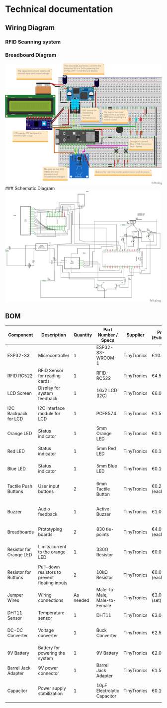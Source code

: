 # Technical documentation

## Wiring Diagram
### RFID Scanning system
### Breadboard Diagram
<img src="../../assets/fritzing/RFID RC522_bb.png" alt="Alt text" width="600" />
### Schematic Diagram
<img src="../../assets/fritzing/RFID RC522_schem.png" alt="Alt text" width="500" />


## BOM
| **Component**               | **Description**                             | **Quantity** | **Part Number / Specs**         | **Supplier** | **Price** (Estimate) | **Notes**                              |
|-----------------------------|---------------------------------------------|--------------|---------------------------------|--------------|----------------------|----------------------------------------|
| ESP32-S3                     | Microcontroller                            | 1            | ESP32-S3-WROOM-1                | TinyTronics  | €10.00               | Central unit of the system            |
| RFID RC522                   | RFID Sensor for reading cards              | 1            | RFID-RC522                      | TinyTronics  | €4.50                | Used for reading RFID tags            |
| LCD Screen                   | Display for system feedback                | 1            | 16x2 LCD (I2C)                  | TinyTronics  | €6.00                | Requires I2C backpack                 |
| I2C Backpack for LCD         | I2C interface module for LCD               | 1            | PCF8574                         | TinyTronics  | €1.50                | Allows simpler connection via I2C     |
| Orange LED                   | Status indicator                           | 1            | 5mm Orange LED                  | TinyTronics  | €0.10                | Indicates successful actions          |
| Red LED                      | Status indicator                           | 1            | 5mm Red LED                     | TinyTronics  | €0.10                | Indicates errors or warnings          |
| Blue LED                     | Status indicator                           | 1            | 5mm Blue LED                    | TinyTronics  | €0.10                | Indicates Active WiFi Connection      |
| Tactile Push Buttons         | User input buttons                         | 2            | 6mm Tactile Button              | TinyTronics  | €0.20 (each)          | For user interactions (e.g., clock in/out)|
| Buzzer                       | Audio feedback                             | 1            | Active Buzzer                   | TinyTronics  | €1.00                | Used to signal actions with sound     |
| Breadboards                  | Prototyping boards                         | 2            | 830 tie-points                  | TinyTronics  | €4.00 (each)          | For quick wiring of components        |
| Resistor for Orange LED       | Limits current to the orange LED           | 1            | 330Ω Resistor                   | TinyTronics  | €0.05                | Protects the LED from excessive current |
| Resistor for Buttons         | Pull-down resistors to prevent floating inputs | 2         | 10kΩ Resistor                   | TinyTronics  | €0.05 (each)          | Ensures proper button states          |
| Jumper Wires                 | Wiring connections                         | As needed    | Male-to-Male, Male-to-Female    | TinyTronics  | €3.00 (set)           | For connecting components             |
| DHT11 Sensor                 | Temperature sensor                         | 1            | DHT11                           | TinyTronics  | €3.00                | Measures temperature                  |
| DC-DC Converter              | Voltage converter                          | 1            | Buck Converter                  | TinyTronics  | €2.50                | Converts 9V to 5V for powering ESP32  |
| 9V Battery                   | Battery for powering the system            | 1            | 9V Battery                      | TinyTronics  | €2.00                | Main power source                     |
| Barrel Jack Adapter          | 9V power connector                         | 1            | Barrel Jack Adapter             | TinyTronics  | €1.50                | Connects battery to the system        |
| Capacitor                    | Power supply stabilization                 | 1            | 10µF Electrolytic Capacitor     | TinyTronics  | €0.10                | Helps stabilize the power supply      |
